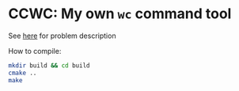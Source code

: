 # CCWC: My own `wc` command tool
See [here](https://codingchallenges.fyi/challenges/challenge-wc) for problem description


How to compile: 
```bash
mkdir build && cd build
cmake ..
make
```